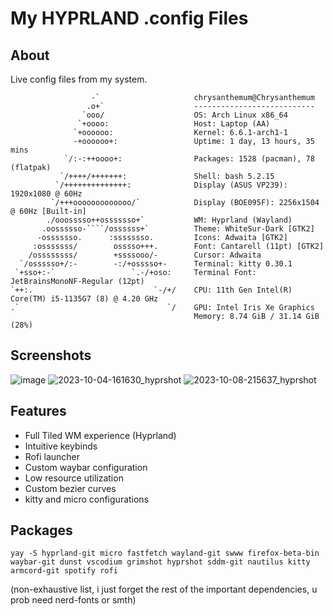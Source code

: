 # My HYPRLAND .config Files

## About
Live config files from my system.

```
                  -`                     chrysanthemum@Chrysanthemum
                 .o+`                    ---------------------------
                `ooo/                    OS: Arch Linux x86_64
               `+oooo:                   Host: Laptop (AA)
              `+oooooo:                  Kernel: 6.6.1-arch1-1
              -+oooooo+:                 Uptime: 1 day, 13 hours, 35 mins
            `/:-:++oooo+:                Packages: 1528 (pacman), 78 (flatpak)
           `/++++/+++++++:               Shell: bash 5.2.15
          `/++++++++++++++:              Display (ASUS VP239): 1920x1080 @ 60Hz
         `/+++ooooooooooooo/`            Display (BOE095F): 2256x1504 @ 60Hz [Built-in]
        ./ooosssso++osssssso+`           WM: Hyprland (Wayland)
       .oossssso-````/ossssss+`          Theme: WhiteSur-Dark [GTK2]
      -osssssso.      :ssssssso.         Icons: Adwaita [GTK2]
     :osssssss/        osssso+++.        Font: Cantarell (11pt) [GTK2]
    /ossssssss/        +ssssooo/-        Cursor: Adwaita
  `/ossssso+/:-        -:/+osssso+-      Terminal: kitty 0.30.1
 `+sso+:-`                 `.-/+oso:     Terminal Font: JetBrainsMonoNF-Regular (12pt)
`++:.                           `-/+/    CPU: 11th Gen Intel(R) Core(TM) i5-1135G7 (8) @ 4.20 GHz
.`                                 `/    GPU: Intel Iris Xe Graphics
                                         Memory: 8.74 GiB / 31.14 GiB (28%)
```

## Screenshots
![image](https://github.com/luyu-wu/Config/assets/116970666/b5a7dfb7-0007-4b55-82b0-c63e74570fb8)
![2023-10-04-161630_hyprshot](https://github.com/luyu-wu/Config/assets/116970666/9b58ba1f-e6d5-408f-b4ab-a6ab9e317fdd)
![2023-10-08-215637_hyprshot](https://github.com/luyu-wu/Config/assets/116970666/4ab97eb8-e90e-4e81-a6aa-022572b2a080)




## Features
- Full Tiled WM experience (Hyprland)
- Intuitive keybinds
- Rofi launcher
- Custom waybar configuration
- Low resource utilization
- Custom bezier curves
- kitty and micro configurations

## Packages

```
yay -S hyprland-git micro fastfetch wayland-git swww firefox-beta-bin waybar-git dunst vscodium grimshot hyprshot sddm-git nautilus kitty armcord-git spotify rofi
```
(non-exhaustive list, i just forget the rest of the important dependencies, u prob need nerd-fonts or smth)